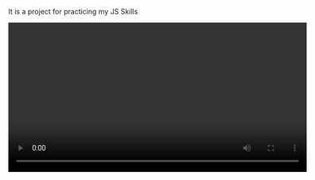 It is a project for practicing my JS Skills

<video width="600" controls>
  <source src="https://github.com/yangxueya1983/DiceGame/blob/main/Dice.mp4" type="video/mp4">
  Your browser does not support the video tag.
</video>

